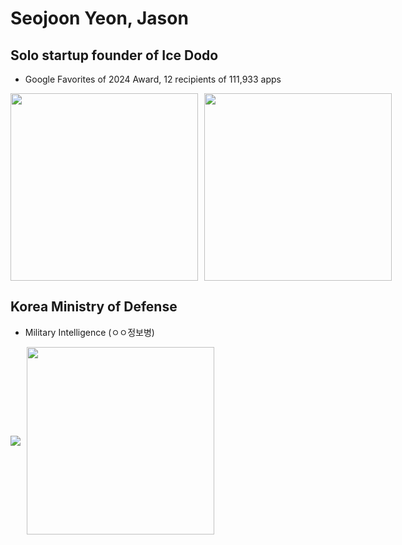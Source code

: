 # Seojoon Yeon, Jason

## Solo startup founder of Ice Dodo
- Google Favorites of 2024 Award, 12 recipients of 111,933 apps
<div style="display: flex; gap: 10px; align-items: center;">
  <img src="https://github.com/user-attachments/assets/b5012e4d-c6ce-4b97-b500-26c19a02beaf" width="300"/>
  <img src="https://github.com/user-attachments/assets/92b9b7ea-7e1f-4a35-8bf9-bf31d5a82413" width="300"/>
</div>

## Korea Ministry of Defense
- Military Intelligence (ㅇㅇ정보병)
<div style="display: flex; gap: 10px; align-items: center;">
  <img src="https://github-readme-stats.vercel.app/api/top-langs/?username=seojoon-y&hide=css&theme=tokyonight"/>
  <img src="https://github.com/user-attachments/assets/018bc96a-24a1-4e22-b3eb-66d7d833e18a" width="300"/>
</div>

<!---
seojoon-y/seojoon-y is a ✨ special ✨ repository because its `README.md` (this file) appears on your GitHub profile.
You can click the Preview link to take a look at your changes.
--->
